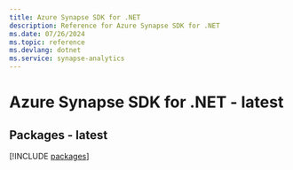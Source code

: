 ```yaml
---
title: Azure Synapse SDK for .NET
description: Reference for Azure Synapse SDK for .NET
ms.date: 07/26/2024
ms.topic: reference
ms.devlang: dotnet
ms.service: synapse-analytics
---
```

# Azure Synapse SDK for .NET - latest
## Packages - latest
[!INCLUDE [packages](synapse-index.md)]